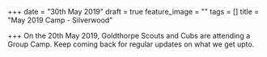 +++
date = "30th May 2019"
draft = true
feature_image = ""
tags = []
title = "May 2019 Camp - Silverwood"

+++
On the 20th May 2019, Goldthorpe Scouts and Cubs are attending a Group Camp.  Keep coming back for regular updates on what we get upto.